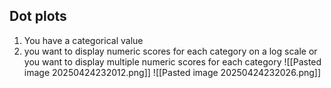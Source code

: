 ## Dot plots
1. You have a categorical value
2. you want to display numeric scores for each category on a log scale or you want to display multiple numeric scores for each category
![[Pasted image 20250424232012.png]]
![[Pasted image 20250424232026.png]]
